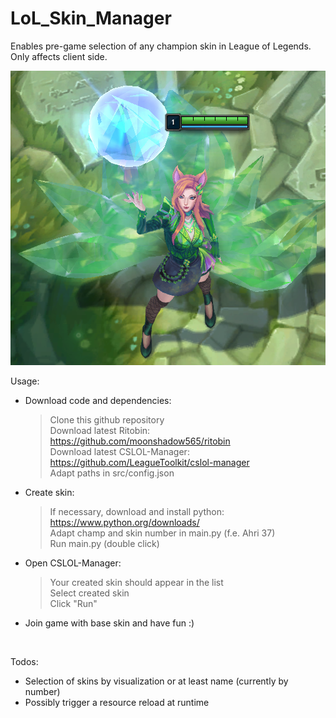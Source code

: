 # LoL_Skin_Manager
Enables pre-game selection of any champion skin in League of Legends. Only affects client side.

<img src="docs/proof_of_concept.png" alt="proof of concept: Ahri - KDA All Out - Emerald">

Usage: 
- Download code and dependencies:
  > Clone this github repository  
  > Download latest Ritobin: https://github.com/moonshadow565/ritobin  
  > Download latest CSLOL-Manager: https://github.com/LeagueToolkit/cslol-manager  
  > Adapt paths in src/config.json
- Create skin:  
  > If necessary, download and install python: https://www.python.org/downloads/  
  > Adapt champ and skin number in main.py (f.e. Ahri 37)  
  > Run main.py (double click)
- Open CSLOL-Manager:
  > Your created skin should appear in the list  
  > Select created skin  
  > Click "Run"
- Join game with base skin and have fun :)
<br>

Todos:
- Selection of skins by visualization or at least name (currently by number)
- Possibly trigger a resource reload at runtime
